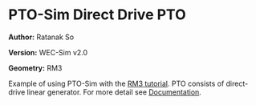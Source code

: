 # PTO-Sim Direct Drive PTO

**Author:**	Ratanak So

**Version:** 	WEC-Sim v2.0

**Geometry:**	RM3

Example of using PTO-Sim with the [RM3 tutorial](http://wec-sim.github.io/WEC-Sim/tutorials.html#two-body-point-absorber-rm3).
PTO consists of direct-drive linear generator.
For more detail see [Documentation](http://wec-sim.github.io/WEC-Sim/features.html#tutotrial-rm3-with-pto-sim).